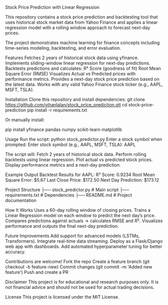 Stock Price Prediction with Linear Regression

This repository contains a stock price prediction and backtesting tool that uses historical stock market data from Yahoo Finance and applies a linear regression model with a rolling window approach to forecast next-day prices.

The project demonstrates machine learning for finance concepts including time-series modeling, backtesting, and error evaluation.

Features
Fetches 2 years of historical stock data using yfinance.
Implements sliding-window linear regression for next-day predictions.
Backtests predictions and calculates:
R² Score (goodness of fit)
Root Mean Square Error (RMSE)
Visualizes Actual vs Predicted prices with performance metrics.
Provides a next-day stock price prediction based on the latest data.
Works with any valid Yahoo Finance stock ticker (e.g., AAPL, MSFT, TSLA).

Installation
Clone this repository and install dependencies:
git clone https://github.com/vihanlalan/stock_price_prediction.git
cd stock-price-prediction
pip install -r requirements.txt


Or manually install:

pip install yfinance pandas numpy scikit-learn matplotlib

Usage
Run the script:
python stock_predictor.py
Enter a stock symbol when prompted:
Enter stock symbol (e.g., AAPL, MSFT, TSLA): AAPL


The script will:
Fetch 2 years of historical stock data.
Perform rolling backtests using linear regression.
Plot actual vs predicted stock prices.
Display performance metrics and a next-day prediction.

Example Output
Backtest Results for AAPL:
R² Score: 0.9234
Root Mean Square Error: $5.67
Last Close Price: $172.50
Next Day Prediction: $173.12



Project Structure
├── stock_predictor.py   # Main script
├── requirements.txt     # Dependencies
├── README.md            # Project documentation

How It Works
Uses a 60-day rolling window of closing prices.
Trains a Linear Regression model on each window to predict the next day’s price.
Compares predictions against actuals → calculates RMSE and R².
Visualizes performance and outputs the final next-day prediction.

Future Improvements
Add support for advanced models (LSTMs, Transformers).
Integrate real-time data streaming.
Deploy as a Flask/Django web app with dashboards.
Add automated hyperparameter tuning for better accuracy.


Contributions are welcome!
Fork the repo
Create a feature branch (git checkout -b feature-new)
Commit changes (git commit -m 'Added new feature')
Push and create a PR

Disclaimer
This project is for educational and research purposes only.
It is not financial advice and should not be used for actual trading decisions.

License
This project is licensed under the MIT License.
